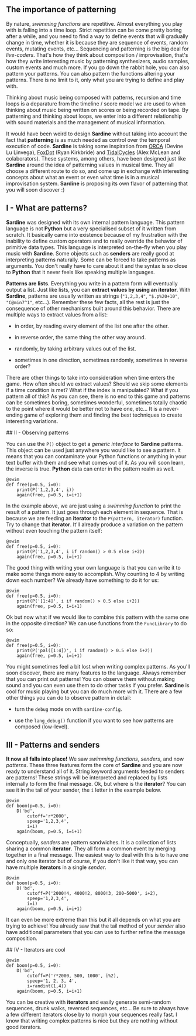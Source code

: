 ## The importance of patterning 

By nature, *swimming functions* are repetitive. Almost everything you play with is falling into a time loop. Strict repetition can be come pretty boring after a while, and you need to find a way to define events that will gradually change in time, whether it is because they are sequence of events, random events, mutating events, etc... Sequencing and patterning is the big deal for *live-coders*. That's how they think about composition / improvisation, that's how they write interesting music by patterning synthesizers, audio samples, custom events and much more. If you go down the rabbit hole, you can also pattern your patterns. You can also pattern the functions altering your patterns. There is no limit to it, only what you are trying to define and play with.

Thinking about music being composed with patterns, recursion and time loops is a deparature from the timeline / score model we are used to when thinking about music being written on scores or being recorded on tape. By patterning and thinking about loops, we enter into a different relationship with sound materials and the management of musical information.

It would have been weird to design **Sardine** without taking into account the fact that **patterning** is as much needed as control over the temporal execution of code. **Sardine** is taking some inspiration from [ORCA](https://github.com/hundredrabbits/Orca) (Devine Lu Linvega), [FoxDot](https://github.com/Qirky/FoxDot) (Ryan Kirkbride) and [TidalCycles](https://tidalcycles.org) (Alex McLean and colaborators). These systems, among others, have been designed just like **Sardine** around the idea of patterning values in musical time. They all choose a different route to do so, and come up in exchange with interesting concepts about what an event or even what time is in a musical improvisation system. **Sardine** is proposing its own flavor of patterning that you will soon discover :)

## I - What are patterns?

**Sardine** was designed with its own internal pattern language. This pattern language is not **Python** but a very specialised subset of it written from scratch. It basically came into existence because of my frustration with the inability to define custom operators and to really override the behavior of primitive data types. This language is interpreted on-the-fly when you play music with **Sardine**. Some objects such as **senders** are really good at interpreting patterns naturally. Some can be forced to take patterns as arguments. You don't really have to care about it and the syntax is so close to **Python** that it never feels like speaking multiple languages.

**Patterns are lists**. Everything you write in a pattern form will eventually output a list. Just like lists, you can **extract values by using an iterator**. With **Sardine**, patterns are usually written as strings (`"1,2,3,4"`, `"$.p%20+10"`, `"C@min7^1"`, etc...). Remember these few facts, all the rest is just the consequence of other mechanisms built around this behavior. There are multiple ways to extract values from a list:

- in order, by reading every element of the list one after the other.

- in reverse order, the same thing the other way around.

- randomly, by taking arbitrary values out of the list.

- sometimes in one direction, sometimes randomly, sometimes in reverse order?

There are other things to take into consideration when time enters the game. How often should we extract values? Should we skip some elements if a time condition is met? What if the index is manipulated? What if you pattern all of this? As you can see, there is no end to this game and patterns can be sometimes boring, sometimes wonderful, sometimes totally chaotic to the point where it would be better not to have one, etc... It is a never-ending game of exploring them and finding the best techniques to create interesting variations.

## II - Observing patterns

You can use the `P()` object to get a *generic interface* to **Sardine** patterns. This object can be used just anywhere you would like to see a pattern. It means that you can contaminate your Python functions or anything in your text buffer with them and see what comes out of it. As you will soon learn, the inverse is true. **Python** data can enter in the pattern realm as well.

```python3
@swim
def free(p=0.5, i=0):
    print(P('1,2,3,4', i))
    again(free, p=0.5, i=i+1)
```

In the example above, we are just using a *swimming function* to print the result of a pattern. It just goes through each element in sequence. That is because we are feeding an **iterator** to the `P(pattern, iterator)` function. Try to change that **iterator**. It'll already produce a variation on the pattern without even touching the pattern itself:

```python3
@swim
def free(p=0.5, i=0):
    print(P('1,2,3,4', i if random() > 0.5 else i+2))
    again(free, p=0.5, i=i+1)
```

The good thing with writing your own language is that you can write it to make some things more easy to accomplish. Why counting to 4 by writing down each number? We already have something to do it for us:

```python3
@swim
def free(p=0.5, i=0):
    print(P('[1:4]', i if random() > 0.5 else i+2))
    again(free, p=0.5, i=i+1)
```

Ok but now what if we would like to combine this pattern with the same one in the opposite direction? We can use functions from the `FuncLibrary` to do so:

```python3
@swim
def free(p=0.5, i=0):
    print(P('pal([1:4])', i if random() > 0.5 else i+2))
    again(free, p=0.5, i=i+1)
```

You might sometimes feel a bit lost when writing complex patterns. As you'll soon discover, there are many features to the language. Always remember that you can print out patterns! You can observe them without making sound and you can even use them to do other tasks if you prefer. **Sardine** is cool for music playing but you can do much more with it. There are a few other things you can do to observe pattern in detail:

* turn the `debug` mode on with `sardine-config`.

* use the `lang_debug()` function if you want to see how patterns are composed (low-level).


## III - Patterns and senders

**It now all falls into place!** We saw *swimming functions*, *senders*, and now *patterns*. These three features form the core of **Sardine** and you are now ready to understand all of it. String keyword arguments feeded to senders are patterns! These strings will be interpreted and replaced by lists internally to form the final message. Ok, but where is the **iterator**? You can see it in the tail of your sender, the `i` letter in the example below.

```python3
@swim
def boom(p=0.5, i=0):
    D('bd',
        cutoff='r*2000',
        speep='1,2,3,4',
        i=i)
    again(boom, p=0.5, i=i+1)
```

Conceptually, *senders* are pattern sandwiches. It is a collection of lists sharing a common **iterator**. They all form a common event by merging together in a final message. The easiest way to deal with this is to have one and only one iterator but of course, if you don't like it that way, you can have multiple **iterators** in a single *sender*.

```python3
@swim
def boom(p=0.5, i=0):
    D('bd',
        cutoff=P('2000!4, 4000!2, 8000!3, 200~5000', i+2),
        speep='1,2,3,4',
        i=i)
    again(boom, p=0.5, i=i+1)
```

It can even be more extreme than this but it all depends on what you are trying to achieve! You already saw that the tail method of your *sender* also have additional parameters that you can use to further refine the message composition.

## IV - Iterators are cool

```python3
@swim
def boom(p=0.5, i=0):
    D('bd',
        cutoff=P('r*2000, 500, 1000', i%2),
        speep='1, 2, 3, 4',
        i=randint(1,4))
    again(boom, p=0.5, i=i+1)
```

You can be creative with **iterators** and easily generate semi-random sequences, drunk walks, reversed sequences, etc... Be sure to always have a few different iterators close by to morph your sequences really fast. I know that writing complex patterns is nice but they are nothing without good iterators.
